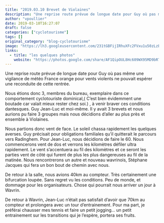 ```yaml
---
title: "2019.03.10 Brevet de Violaines"
description: "Une reprise route prévue de longue date pour Guy où pas même une vigilance de météo France orange pour vents violents ne pouvait espérer une reconduite de cette rentrée."
author: "vpoullier"
date: 2019-03-10T16:27:07
draft: false
categories: ["cyclotourisme"]
tags: []
original_category: "blog-cyclotourisme"
image: "https://lh3.googleusercontent.com/231tGBFijIRhuXFc2FVxu1u50zLzEupHaMYl9oqX8bp3nPzIgvtUECFwuLJuZbpBl2UEq0PIK6qk8kgX-WJ_4BU6HW3z0t1PZUiSepkYunPli4KHnbY9rVmVX2aM4PQeNSuOSAPCP4QvRy3BsN58bY2YBYFiIWcpYMlCpZvz8GuOsEsQ5Enrymq9zLdiMcdOokRBfXAf8qiFYssceWGEbptrU67BzMUJMC_CsOyzU9sgNiIPqPeXHmqx6tJC-d_zbwLvUYpciZ74WiUBc5zqoVkl7dRWtXblmPQ028KM4ml6naoBwZnQmsCx3MQ5jeXJlUqrSLrd3FD5czqklstdnp1ucanuGY3rMpCumDUc_WOe3o6PxjOOq5WsKXYNLEXg_nKD0MjkLQyuuDyL8yYZB8jiN9SYaE3Z4W6VDL3mnW1CHicNUZemzl2es4r92J7l3VcmnCOMQIwMl7K7cEKnkTHZ4DNBTw1IyZf8JDJEM0D0d4A-aTlF9HpbT8dWZesyhLLPB5phpUFWa7Hzt0uKM2Qu17nBDgA0vFOzxf-t_T26J3sZENsJAjmGQHP2f1t2Q1y9pnhEWI3-OG4l-nsL4v5UZtvS5FQXd_63E_EKOfIomx9z04LX4yyXJ0gqhlSmmXNdFxaQA_wYnq-iO24wGE52Eab2BC2JKK7Zc6E9rJZiRsBCjeHVSwR04OBfKhDkMtO4c3gEehdRHk7a3BBYLlXgIQ=w1029-h770-no"
links:
  - title: "les quelques photos"
    website: "https://photos.google.com/share/AF1QipOUL8Hc609WX95MD9bRT5LQs9dfnb8B4tflducsFY--yZZbm2a92bKfNzOvt-P4gw?key=a2dmNGtRckI4b2VSbUF4dk9zWFBUamx5TU5HUzFR"
---
```


Une reprise route prévue de longue date pour Guy où pas même une vigilance de météo France orange pour vents violents ne pouvait espérer une reconduite de cette rentrée.

<!--more-->

Nous étions donc 3, membres du bureau, exemplaire dans ce comportement cyclotouriste dominical,( C’est bien évidemment une boutade car valait mieux rester chez soi.) , à venir braver ces conditions dantesques. Guy Jean-Luc et moi-même. Il y avait 3 brevets et nous aurions pu faire 3 groupes mais nous décidions d’aller au plus près&nbsp;et ensemble à Violaines.

Nous partions donc vent de face. Le soleil chassa rapidement les quelques averses. Guy précisait pour obligations familiales qu’il quitterait le parcours vers Radinghem. Pour Jean-Luc, nous décidions de faire le 60. Nous commencerons vent de dos et verrons les kilomètres défiler ultra rapidement. Le vent s’accentuera au fil des kilomètres et ce seront les parties vent de côté qui furent de plus les plus dangereuses au fil de la matinée. Nous rencontrerons un autre et nouveau wavrinois, Stéphane Jacques qui fera un bon bout de chemin avec nous.

De retour à la salle, nous avions 40km au compteur. Très certainement une bifurcation loupée. Sans regret vu les conditions. Peu de monde, et dommage pour les organisateurs. Chose qui pourrait nous arriver un jour à Wavrin.

De retour à Wavrin, Jean-Luc n’était pas satisfait d’avoir que 70km au compteur et prolongera avec un tour d’entrainement. Pour ma part, je préférai chausser mes tennis et faire un petit jogging... un petit entrainement sur les transitions qui je l’espère, portera ses fruits.